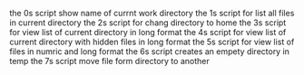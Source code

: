 the 0s script show name of currnt work directory
the 1s script for list all files in current directory
the 2s script for chang directory to home
the 3s script for view list of current directory in long format
the 4s script for view list of current directory with hidden files in long format
the 5s script for view list of files in numric and long format
the 6s script creates an empety directory in temp
the 7s script move file form directory to another
